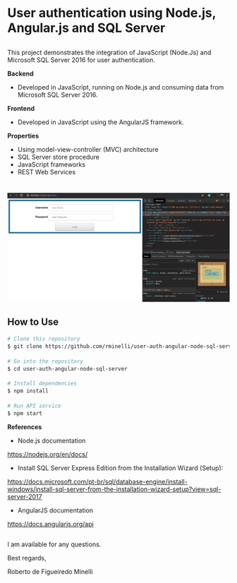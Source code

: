 # User authentication using Node.js, Angular.js and SQL Server

##
This project demonstrates the integration of JavaScript (Node.Js) and Microsoft SQL Server 2016 for user authentication.

__Backend__

* Developed in JavaScript, running on Node.js and consuming data from Microsoft SQL Server 2016.

__Frontend__

* Developed in JavaScript using the AngularJS framework.

__Properties__
* Using model-view-controller (MVC) architecture
* SQL Server store procedure
* JavaScript frameworks
* REST Web Services
  #

![](preview.gif)

## How to Use

```bash
# Clone this repository
$ git clone https://github.com/rminelli/user-auth-angular-node-sql-server

# Go into the repository
$ cd user-auth-angular-node-sql-server

# Install dependencies
$ npm install

# Run API service
$ npm start
```

__References__

* Node.js documentation 

https://nodejs.org/en/docs/

* Install SQL Server Express Edition from the Installation Wizard (Setup):

https://docs.microsoft.com/pt-br/sql/database-engine/install-windows/install-sql-server-from-the-installation-wizard-setup?view=sql-server-2017

* AngularJS documentation

https://docs.angularjs.org/api


##
 I am available for any questions.

 Best regards, 

 Roberto de Figueiredo Minelli
